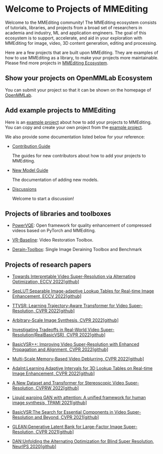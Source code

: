 # Welcome to Projects of MMEditing

Welcome to the MMEditing community!
The MMEditing ecosystem consists of tutorials, libraries, and projects from a broad set of researchers in academia and industry, ML and application engineers.
The goal of this ecosystem is to support, accelerate, and aid in your exploration with MMEditing for image, video, 3D content generation, editing and processing.

Here are a few projects that are built upon MMEditing. They are examples of how to use MMEditing as a library, to make your projects more maintainable.
Please find more projects in [MMEditing Ecosystem](https://openmmlab.com/ecosystem).

## Show your projects on OpenMMLab Ecosystem

You can submit your project so that it can be shown on the homepage of [OpenMMLab](https://openmmlab.com/ecosystem).

## Add example projects to MMEditing

Here is an [example project](./example_project) about how to add your projects to MMEditing.
You can copy and create your own project from the [example project](./example_project).

We also provide some documentation listed below for your reference:

- [Contribution Guide](https://mmediting.readthedocs.io/en/dev-1.x/community/contributing.html)

  The guides for new contributors about how to add your projects to MMEditing.

- [New Model Guide](https://mmediting.readthedocs.io/en/dev-1.x/howto/models.html)

  The documentation of adding new models.

- [Discussions](https://github.com/open-mmlab/mmediting/discussions)

  Welcome to start a discussion!

## Projects of libraries and toolboxes

- [PowerVQE](https://github.com/ryanxingql/powervqe): Open framework for quality enhancement of compressed videos based on PyTorch and MMEditing.

- [VR-Baseline](https://github.com/linjing7/VR-Baseline): Video Restoration Toolbox.

- [Derain-Toolbox](https://github.com/biubiubiiu/derain-toolbox): Single Image Deraining Toolbox and Benchmark

## Projects of research papers

- [Towards Interpretable Video Super-Resolution via Alternating Optimization, ECCV 2022](https://arxiv.org/abs/2207.10765)[\[github\]](https://github.com/caojiezhang/DAVSR)

- [SepLUT:Separable Image-adaptive Lookup Tables for Real-time Image Enhancement, ECCV 2022](https://arxiv.org/abs/2207.08351)[\[github\]](https://github.com/ImCharlesY/SepLUT)

- [TTVSR: Learning Trajectory-Aware Transformer for Video Super-Resolution, CVPR 2022](https://arxiv.org/abs/2204.04216)[\[github\]](https://github.com/researchmm/TTVSR)

- [Arbitrary-Scale Image Synthesis, CVPR 2022](https://arxiv.org/pdf/2204.02273.pdf)[\[github\]](https://github.com/vglsd/ScaleParty)

- [Investigating Tradeoffs in Real-World Video Super-Resolution(RealBasicVSR), CVPR 2022](https://arxiv.org/abs/2111.12704)[\[github\]](https://github.com/ckkelvinchan/RealBasicVSR)

- [BasicVSR++: Improving Video Super-Resolution with Enhanced Propagation and Alignment, CVPR 2022](https://arxiv.org/abs/2104.13371)[\[github\]](https://github.com/ckkelvinchan/BasicVSR_PlusPlus)

- [Multi-Scale Memory-Based Video Deblurring, CVPR 2022](https://arxiv.org/abs/2204.02977)[\[github\]](https://github.com/jibo27/MemDeblur)

- [AdaInt:Learning Adaptive Intervals for 3D Lookup Tables on Real-time Image Enhancement, CVPR 2022](https://arxiv.org/abs/2204.13983)[\[github\]](https://github.com/ImCharlesY/AdaInt)

- [A New Dataset and Transformer for Stereoscopic Video Super-Resolution, CVPRW 2022](https://openaccess.thecvf.com/content/CVPR2022W/NTIRE/papers/Imani_A_New_Dataset_and_Transformer_for_Stereoscopic_Video_Super-Resolution_CVPRW_2022_paper.pdf)[\[github\]](https://github.com/H-deep/Trans-SVSR)

- [Liquid warping GAN with attention: A unified framework for human image synthesis, TPAMI 2021](https://arxiv.org/pdf/2011.09055.pdf)[\[github\]](https://github.com/iPERDance/iPERCore)

- [BasicVSR:The Search for Essential Components in Video Super-Resolution and Beyond, CVPR 2021](https://arxiv.org/abs/2012.02181)[\[github\]](https://github.com/ckkelvinchan/BasicVSR-IconVSR)

- [GLEAN:Generative Latent Bank for Large-Factor Image Super-Resolution, CVPR 2021](https://arxiv.org/abs/2012.00739)[\[github\]](https://github.com/ckkelvinchan/GLEAN)

- [DAN:Unfolding the Alternating Optimization for Blind Super Resolution, NeurIPS 2020](https://arxiv.org/abs/2010.02631v4)[\[github\]](https://github.com/AlexZou14/DAN-Basd-on-Openmmlab)
